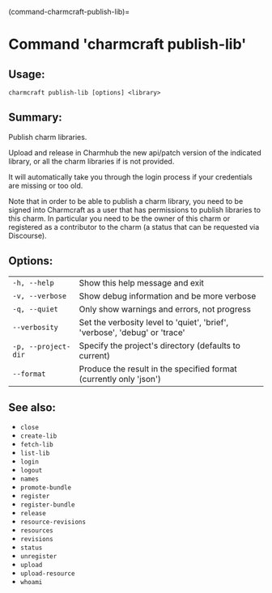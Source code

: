 (command-charmcraft-publish-lib)=
# Command 'charmcraft publish-lib'

## Usage:
```text
charmcraft publish-lib [options] <library>
```

## Summary:

Publish charm libraries.

Upload and release in Charmhub the new api/patch version of the indicated library, or all the charm libraries if <library> is not provided.

It will automatically take you through the login process if your credentials are missing or too old.

Note that in order to be able to publish a charm library, you need to be signed into Charmcraft as a user that has permissions to publish libraries to this charm. In particular you need to be the owner of this charm or registered as a contributor to the charm (a status that can be requested via Discourse).

## Options:
| | |
|-|-|
| `-h, --help` | Show this help message and exit |
| `-v, --verbose` | Show debug information and be more verbose |
| `-q, --quiet` | Only show warnings and errors, not progress |
| `--verbosity` | Set the verbosity level to 'quiet', 'brief', 'verbose', 'debug' or 'trace' |
| `-p, --project-dir` | Specify the project's directory (defaults to current) |
| `--format` | Produce the result in the specified format (currently only 'json') |

## See also:
- `close`
- `create-lib`
- `fetch-lib`
- `list-lib`
- `login`
- `logout`
- `names`
- `promote-bundle`
- `register`
- `register-bundle`
- `release`
- `resource-revisions`
- `resources`
- `revisions`
- `status`
- `unregister`
- `upload`
- `upload-resource`
- `whoami`